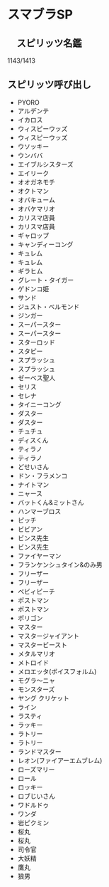 # スマブラSP
## 　スピリッツ名鑑
1143/1413

## スピリッツ呼び出し
* PYORO
* アルデンテ
* イカロス
* ウィスピーウッズ
* ウィスピーウッズ
* ウソッキー
* ウンババ
* エイブルシスターズ
* エイリーク
* オオガネモチ
* オクトマン
* オバキューム
* オバケマリオ
* カリスマ店員
* カリスマ店員
* ギャロップ
* キャンディーコング
* キュレム
* キュレム
* ギラヒム
* グレート・タイガー
* ゲドンコ姫
* サンド
* ジュスト・ベルモンド
* ジンガー
* スーパースター
* スーパースター
* スターロッド
* スタピー
* スプラッシュ
* スプラッシュ
* ゼーベス聖人
* セリス
* セレナ
* タイニーコング
* ダスター
* ダスター
* チュチュ
* ディスくん
* ティラノ
* ティラノ
* どせいさん
* ドン・フラメンコ
* ナイトマン
* ニャース
* バットくん&ミットさん 
* ハンマーブロス
* ピッチ
* ビビアン
* ビンス先生
* ビンス先生
* ファイヤーマン
* フランケンシュタイン&のみ男
* フリーザー
* フリーザー
* ベビィピーチ
* ポストマン
* ポストマン
* ポリゴン
* マスター
* マスタージャイアント
* マスタービースト
* メタルマリオ
* メトロイド
* メロエッタ(ボイスフォルム)
* モグラ〜ニャ
* モンスターズ
* ヤング クリケット
* ライン
* ラスティ
* ラッキー
* ラトリー
* ラトリー
* ランドマスター
* レオン(ファイアーエムブレム)
* ローズマリー
* ロール
* ロッキー
* ロブじいさん
* ワドルドゥ
* ワンダ
* 岩ピクミン
* 桜丸
* 桜丸
* 司令官
* 大妖精
* 鷹丸
* 狼男